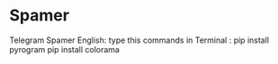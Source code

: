 # Spamer
Telegram Spamer
English:
type this commands in Terminal :
pip install pyrogram
pip install colorama
